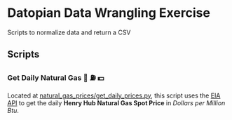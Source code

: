 # Datopian Data Wrangling Exercise
 Scripts to normalize data and return a CSV

## Scripts

### Get Daily Natural Gas 📆 ⛽ 💵
Located at [natural_gas_prices/get_daily_prices.py](natural_gas_prices/get_daily_prices.py), this script uses the [EIA API](http://www.eia.gov/developer) to get the daily **Henry Hub Natural Gas Spot Price** in *Dollars per Million Btu*.
